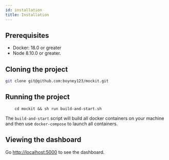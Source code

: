 ```yaml
---
id: installation
title: Installation
---
```


## Prerequisites

- Docker: 18.0 or greater
- Node 8.10.0 or greater.

## Cloning the project

```bash
git clone git@github.com:boyney123/mockit.git
```

## Running the project

```
	cd mockit && sh run build-and-start.sh
```

The `build-and-start` script will build all docker containers on your machine and then use `docker-compose` to launch all containers.

## Viewing the dashboard

Go [http://localhost:5000](http://localhost:5000) to see the dashboard.
